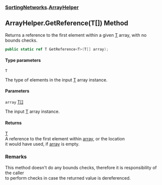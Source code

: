 ### [SortingNetworks](SortingNetworks.md 'SortingNetworks').[ArrayHelper](SortingNetworks.ArrayHelper.md 'SortingNetworks.ArrayHelper')

## ArrayHelper.GetReference<T>(T[]) Method

Returns a reference to the first element within a given [T](SortingNetworks.ArrayHelper.GetReference_T_(T[]).md#SortingNetworks.ArrayHelper.GetReference_T_(T[]).T 'SortingNetworks.ArrayHelper.GetReference<T>(T[]).T') array, with no bounds checks.

```csharp
public static ref T GetReference<T>(T[] array);
```
#### Type parameters

<a name='SortingNetworks.ArrayHelper.GetReference_T_(T[]).T'></a>

`T`

The type of elements in the input [T](SortingNetworks.ArrayHelper.GetReference_T_(T[]).md#SortingNetworks.ArrayHelper.GetReference_T_(T[]).T 'SortingNetworks.ArrayHelper.GetReference<T>(T[]).T') array instance.
#### Parameters

<a name='SortingNetworks.ArrayHelper.GetReference_T_(T[]).array'></a>

`array` [T](SortingNetworks.ArrayHelper.GetReference_T_(T[]).md#SortingNetworks.ArrayHelper.GetReference_T_(T[]).T 'SortingNetworks.ArrayHelper.GetReference<T>(T[]).T')[[]](https://docs.microsoft.com/en-us/dotnet/api/System.Array 'System.Array')

The input [T](SortingNetworks.ArrayHelper.GetReference_T_(T[]).md#SortingNetworks.ArrayHelper.GetReference_T_(T[]).T 'SortingNetworks.ArrayHelper.GetReference<T>(T[]).T') array instance.

#### Returns
[T](SortingNetworks.ArrayHelper.GetReference_T_(T[]).md#SortingNetworks.ArrayHelper.GetReference_T_(T[]).T 'SortingNetworks.ArrayHelper.GetReference<T>(T[]).T')  
A reference to the first element within [array](SortingNetworks.ArrayHelper.GetReference_T_(T[]).md#SortingNetworks.ArrayHelper.GetReference_T_(T[]).array 'SortingNetworks.ArrayHelper.GetReference<T>(T[]).array'), or the location  
            it would have used, if [array](SortingNetworks.ArrayHelper.GetReference_T_(T[]).md#SortingNetworks.ArrayHelper.GetReference_T_(T[]).array 'SortingNetworks.ArrayHelper.GetReference<T>(T[]).array') is empty.

### Remarks
This method doesn't do any bounds checks, therefore it is responsibility of the caller  
to perform checks in case the returned value is dereferenced.